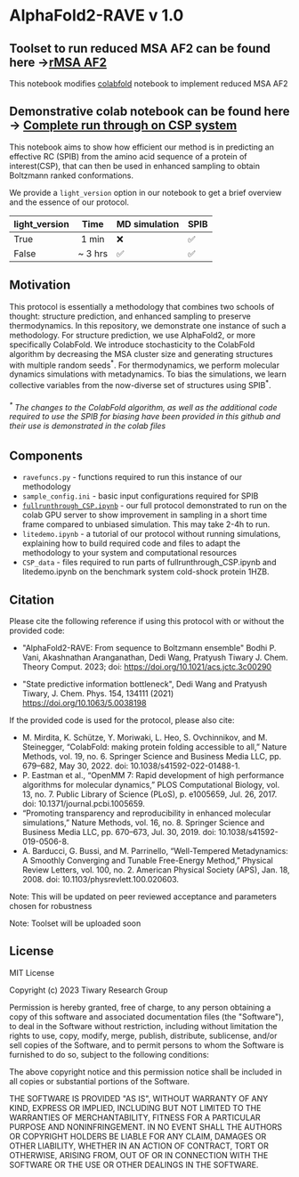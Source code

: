 # AlphaFold2-RAVE v 1.0

## Toolset to run reduced MSA AF2 can be found here ->[rMSA AF2](https://colab.research.google.com/github/tiwarylab/alphafold2rave/blob/main/rMSA_AF2_no_templates_no_relax.ipynb)
This notebook modifies [colabfold](https://github.com/sokrypton/ColabFold) notebook to implement reduced MSA AF2

## Demonstrative colab notebook can be found here -> [Complete run through on CSP system](https://colab.research.google.com/github/tiwarylab/alphafold2rave/blob/main/fullrunthrough_CSP.ipynb)
This notebook aims to show how efficient our method is in predicting an effective RC (SPIB) from the amino acid sequence of a protein of interest(CSP), that can then be used in enhanced sampling to obtain Boltzmann ranked conformations.

We provide a `light_version` option in our notebook to get a brief overview and the essence of our protocol. 

| light_version  |   Time   | MD simulation  | SPIB |
|----------------|:--------:|----------------|------|
|      True      |  1  min  |       :x:      |   ✅ |
|      False     |  ~ 3 hrs |        ✅      |   ✅ |


## Motivation
This protocol is essentially a methodology that combines two schools of thought: structure prediction, and enhanced sampling to preserve thermodynamics. In this repository, we demonstrate one instance of such a methodology. For structure prediction, we use AlphaFold2, or more specifically ColabFold. We introduce stochasticity to the ColabFold algorithm by decreasing the MSA cluster size and generating structures with multiple random seeds<sup>\*</sup>. For thermodynamics, we perform molecular dynamics simulations with metadynamics. To bias the simulations, we learn collective variables from the now-diverse set of structures using SPIB<sup>\*</sup>.

###### <sup>*</sup> The changes to the ColabFold algorithm, as well as the additional code required to use the SPIB for biasing have been provided in this github and their use is demonstrated in the colab files

## Components

* `ravefuncs.py` - functions required to run this instance of our methodology
* `sample_config.ini` - basic input configurations required for SPIB
* [`fullrunthrough_CSP.ipynb`](https://colab.research.google.com/github/bodhivani/temprep/blob/main/fullrunthrough_CSP.ipynb) - our full protocol demonstrated to run on the colab GPU server to show improvement in sampling in a short time frame compared to unbiased simulation. This may take 2-4h to run.
* `litedemo.ipynb` - a tutorial of our protocol without running simulations, explaining how to build required code and files to adapt the methodology to your system and computational resources
* `CSP_data` - files required to run parts of fullrunthrough_CSP.ipynb and litedemo.ipynb on the benchmark system cold-shock protein 1HZB.

## Citation

Please cite the following reference if using this protocol with or without the provided code:

* "AlphaFold2-RAVE: From sequence to Boltzmann ensemble"
Bodhi P. Vani, Akashnathan Aranganathan, Dedi Wang, Pratyush Tiwary
J. Chem. Theory Comput. 2023; doi: https://doi.org/10.1021/acs.jctc.3c00290

* "State predictive information bottleneck", Dedi Wang and Pratyush Tiwary, J. Chem. Phys. 154, 134111 (2021) https://doi.org/10.1063/5.0038198

If the provided code is used for the protocol, please also cite:

* M. Mirdita, K. Schütze, Y. Moriwaki, L. Heo, S. Ovchinnikov, and M. Steinegger, “ColabFold: making protein folding accessible to all,” Nature Methods, vol. 19, no. 6. Springer Science and Business Media LLC, pp. 679–682, May 30, 2022. doi: 10.1038/s41592-022-01488-1.
* P. Eastman et al., “OpenMM 7: Rapid development of high performance algorithms for molecular dynamics,” PLOS Computational Biology, vol. 13, no. 7. Public Library of Science (PLoS), p. e1005659, Jul. 26, 2017. doi: 10.1371/journal.pcbi.1005659.
* “Promoting transparency and reproducibility in enhanced molecular simulations,” Nature Methods, vol. 16, no. 8. Springer Science and Business Media LLC, pp. 670–673, Jul. 30, 2019. doi: 10.1038/s41592-019-0506-8.
* A. Barducci, G. Bussi, and M. Parrinello, “Well-Tempered Metadynamics: A Smoothly Converging and Tunable Free-Energy Method,” Physical Review Letters, vol. 100, no. 2. American Physical Society (APS), Jan. 18, 2008. doi: 10.1103/physrevlett.100.020603.


Note: This will be updated on peer reviewed acceptance and parameters chosen for robustness

Note: Toolset will be uploaded soon

## License

MIT License

Copyright (c) 2023 Tiwary Research Group

Permission is hereby granted, free of charge, to any person obtaining a copy of this software and associated documentation files (the "Software"), to deal in the Software without restriction, including without limitation the rights to use, copy, modify, merge, publish, distribute, sublicense, and/or sell copies of the Software, and to permit persons to whom the Software is furnished to do so, subject to the following conditions:

The above copyright notice and this permission notice shall be included in all copies or substantial portions of the Software.

THE SOFTWARE IS PROVIDED "AS IS", WITHOUT WARRANTY OF ANY KIND, EXPRESS OR IMPLIED, INCLUDING BUT NOT LIMITED TO THE WARRANTIES OF MERCHANTABILITY, FITNESS FOR A PARTICULAR PURPOSE AND NONINFRINGEMENT. IN NO EVENT SHALL THE AUTHORS OR COPYRIGHT HOLDERS BE LIABLE FOR ANY CLAIM, DAMAGES OR OTHER LIABILITY, WHETHER IN AN ACTION OF CONTRACT, TORT OR OTHERWISE, ARISING FROM, OUT OF OR IN CONNECTION WITH THE SOFTWARE OR THE USE OR OTHER DEALINGS IN THE SOFTWARE.
